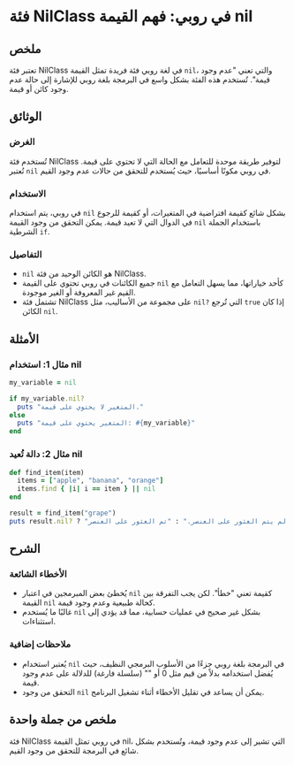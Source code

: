 <!--
Meta Description: # فئة NilClass في روبي: فهم القيمة nil ## ملخص تعتبر فئة NilClass في لغة روبي فئة فريدة تمثل القيمة `nil`، والتي تعني "عدم وجود قيمة". تُستخدم هذه الف...
Meta Keywords: nil, وجود, قيمة, روبي, على
-->

# فئة NilClass في روبي: فهم القيمة nil

## ملخص
تعتبر فئة NilClass في لغة روبي فئة فريدة تمثل القيمة `nil`، والتي تعني "عدم وجود قيمة". تُستخدم هذه الفئة بشكل واسع في البرمجة بلغة روبي للإشارة إلى حالة عدم وجود كائن أو قيمة.

## الوثائق
### الغرض
تُستخدم فئة NilClass لتوفير طريقة موحدة للتعامل مع الحالة التي لا تحتوي على قيمة. تُعتبر `nil` في روبي مكونًا أساسيًا، حيث يُستخدم للتحقق من حالات عدم وجود القيم.

### الاستخدام
في روبي، يتم استخدام `nil` بشكل شائع كقيمة افتراضية في المتغيرات، أو كقيمة للرجوع في الدوال التي لا تعيد قيمة. يمكن التحقق من وجود القيمة `nil` باستخدام الجملة الشرطية `if`.

### التفاصيل
- `nil` هو الكائن الوحيد من فئة NilClass.
- جميع الكائنات في روبي تحتوي على القيمة `nil` كأحد خياراتها، مما يسهل التعامل مع القيم غير المعروفة أو الغير موجودة.
- تشتمل فئة NilClass على مجموعة من الأساليب، مثل `nil?` التي تُرجع `true` إذا كان الكائن `nil`.

## الأمثلة
### مثال 1: استخدام nil
```ruby
my_variable = nil

if my_variable.nil?
  puts "المتغير لا يحتوي على قيمة."
else
  puts "المتغير يحتوي على قيمة: #{my_variable}"
end
```

### مثال 2: دالة تُعيد nil
```ruby
def find_item(item)
  items = ["apple", "banana", "orange"]
  items.find { |i| i == item } || nil
end

result = find_item("grape")
puts result.nil? ? "لم يتم العثور على العنصر." : "تم العثور على العنصر: #{result}"
```

## الشرح
### الأخطاء الشائعة
- يُخطئ بعض المبرمجين في اعتبار `nil` كقيمة تعني "خطأ". لكن يجب التفرقة بين القيمة `nil` كحالة طبيعية وعدم وجود قيمة.
- غالبًا ما يُستخدم `nil` بشكل غير صحيح في عمليات حسابية، مما قد يؤدي إلى استثناءات.

### ملاحظات إضافية
- يُعتبر استخدام `nil` في البرمجة بلغة روبي جزءًا من الأسلوب البرمجي النظيف، حيث يُفضل استخدامه بدلاً من قيم مثل 0 أو "" (سلسلة فارغة) للدلالة على عدم وجود قيمة.
- التحقق من وجود `nil` يمكن أن يساعد في تقليل الأخطاء أثناء تشغيل البرنامج.

## ملخص من جملة واحدة
فئة NilClass في روبي تمثل القيمة nil، التي تشير إلى عدم وجود قيمة، وتُستخدم بشكل شائع في البرمجة للتحقق من وجود القيم.